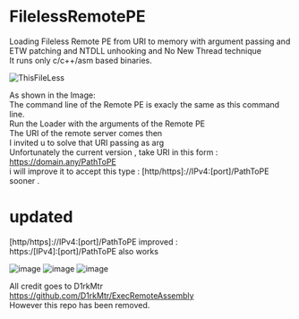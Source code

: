 # FilelessRemotePE
Loading Fileless Remote PE from URI to memory with argument passing  and ETW patching and NTDLL unhooking and No New Thread technique  
It runs only c/c++/asm based binaries. 

![ThisFileLess](https://user-images.githubusercontent.com/110354855/191484108-e248a597-e5d9-4a21-8842-5e4e8df2c41d.png)

As shown in the Image:    
The command line of the Remote PE is exacly the same as this command line.   
Run the Loader with the arguments of the Remote PE  
The URI of the remote server comes then    
I invited u to solve that URI passing as arg  
Unfortunately the current version , take URI in this form : https://domain.any/PathToPE  
i will improve it to accept this type : [http/https]://IPv4:[port]/PathToPE sooner .  

# updated
[http/https]://IPv4:[port]/PathToPE   improved :  
https:/[IPv4]:[port]/PathToPE  also works  

![image](https://user-images.githubusercontent.com/110354855/191820860-ed50d255-4b97-45f7-b76c-29fadf2dbc1e.png)
![image](https://user-images.githubusercontent.com/110354855/191820983-527a844b-8c57-411c-b674-ca32188a5e2d.png)
![image](https://user-images.githubusercontent.com/110354855/191821373-442b5a50-f34e-4801-9cb4-93dd3fe8e8a3.png)


All credit goes to D1rkMtr   
https://github.com/D1rkMtr/ExecRemoteAssembly    
However this repo has been removed.
